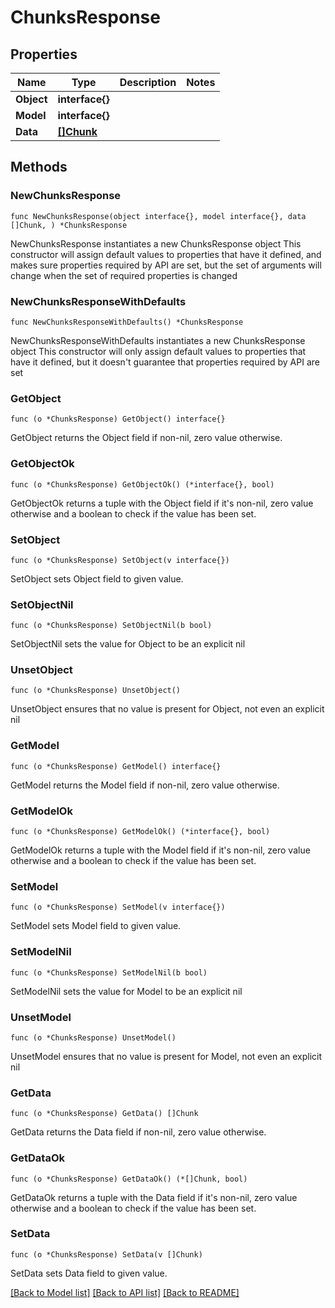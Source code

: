 # ChunksResponse

## Properties

Name | Type | Description | Notes
------------ | ------------- | ------------- | -------------
**Object** | **interface{}** |  | 
**Model** | **interface{}** |  | 
**Data** | [**[]Chunk**](Chunk.md) |  | 

## Methods

### NewChunksResponse

`func NewChunksResponse(object interface{}, model interface{}, data []Chunk, ) *ChunksResponse`

NewChunksResponse instantiates a new ChunksResponse object
This constructor will assign default values to properties that have it defined,
and makes sure properties required by API are set, but the set of arguments
will change when the set of required properties is changed

### NewChunksResponseWithDefaults

`func NewChunksResponseWithDefaults() *ChunksResponse`

NewChunksResponseWithDefaults instantiates a new ChunksResponse object
This constructor will only assign default values to properties that have it defined,
but it doesn't guarantee that properties required by API are set

### GetObject

`func (o *ChunksResponse) GetObject() interface{}`

GetObject returns the Object field if non-nil, zero value otherwise.

### GetObjectOk

`func (o *ChunksResponse) GetObjectOk() (*interface{}, bool)`

GetObjectOk returns a tuple with the Object field if it's non-nil, zero value otherwise
and a boolean to check if the value has been set.

### SetObject

`func (o *ChunksResponse) SetObject(v interface{})`

SetObject sets Object field to given value.


### SetObjectNil

`func (o *ChunksResponse) SetObjectNil(b bool)`

 SetObjectNil sets the value for Object to be an explicit nil

### UnsetObject
`func (o *ChunksResponse) UnsetObject()`

UnsetObject ensures that no value is present for Object, not even an explicit nil
### GetModel

`func (o *ChunksResponse) GetModel() interface{}`

GetModel returns the Model field if non-nil, zero value otherwise.

### GetModelOk

`func (o *ChunksResponse) GetModelOk() (*interface{}, bool)`

GetModelOk returns a tuple with the Model field if it's non-nil, zero value otherwise
and a boolean to check if the value has been set.

### SetModel

`func (o *ChunksResponse) SetModel(v interface{})`

SetModel sets Model field to given value.


### SetModelNil

`func (o *ChunksResponse) SetModelNil(b bool)`

 SetModelNil sets the value for Model to be an explicit nil

### UnsetModel
`func (o *ChunksResponse) UnsetModel()`

UnsetModel ensures that no value is present for Model, not even an explicit nil
### GetData

`func (o *ChunksResponse) GetData() []Chunk`

GetData returns the Data field if non-nil, zero value otherwise.

### GetDataOk

`func (o *ChunksResponse) GetDataOk() (*[]Chunk, bool)`

GetDataOk returns a tuple with the Data field if it's non-nil, zero value otherwise
and a boolean to check if the value has been set.

### SetData

`func (o *ChunksResponse) SetData(v []Chunk)`

SetData sets Data field to given value.



[[Back to Model list]](../README.md#documentation-for-models) [[Back to API list]](../README.md#documentation-for-api-endpoints) [[Back to README]](../README.md)


